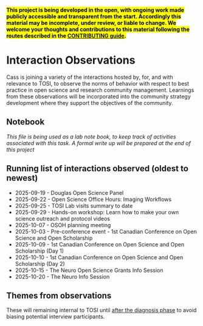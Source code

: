 <mark>**This project is being developed in the open, with ongoing work made publicly accessible and transparent from the start. 
Accordingly this material may be incomplete, under review, or liable to change.
We welcome your thoughts and contributions to this material following the routes described in the [CONTRIBUTING guide](../../../CONTRIBUTING.md).**</mark>

# Interaction Observations
Cass is joining a variety of the interactions hosted by, for, and with relevance to TOSI, to observe the norms of behavior with respect to best practice in open science and research community management. 
Learnings from these observations will be incorporated into the community strategy development where they support the objectives of the community. 


## Notebook
*This file is being used as a lab note book, to keep track of activities associated with this task. A formal write up will be prepared at the end of this project*

## Running list of interactions observed (oldest to newest)
- 2025-09-19 - Douglas Open Science Panel
- 2025-09-22 - Open Science Office Hours: Imaging Workflows  
- 2025-09-25 - TOSI Lab visits summary to date
- 2025-09-29 - Hands-on workshop: Learn how to make your own science outreach and protocol videos
- 2025-10-07 - OSOH planning meeting
- 2025-10-03 - Pre-conference event - 1st Canadian Conference on Open Science and Open Scholarship
- 2025-10-09 - 1st Canadian Conference on Open Science and Open Scholarship (Day 1)
- 2025-10-10 - 1st Canadian Conference on Open Science and Open Scholarship (Day 2)
- 2025-10-15 - The Neuro Open Science Grants Info Session
- 2025-10-20 - The Neuro Info Session

## Themes from observations
These will remaining internal to TOSI until [after the diagnosis phase](../../../README.md#milestone-4-diagnosis-baseline) to avoid biasing potential interview participants.
